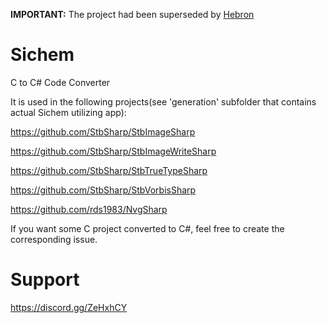 **IMPORTANT:** The project had been superseded by [Hebron](https://github.com/HebronFramework/Hebron)

# Sichem
C to C# Code Converter

It is used in the following projects(see 'generation' subfolder that contains actual Sichem utilizing app):

https://github.com/StbSharp/StbImageSharp

https://github.com/StbSharp/StbImageWriteSharp

https://github.com/StbSharp/StbTrueTypeSharp

https://github.com/StbSharp/StbVorbisSharp

https://github.com/rds1983/NvgSharp

If you want some C project converted to C#, feel free to create the corresponding issue.

# Support
https://discord.gg/ZeHxhCY

